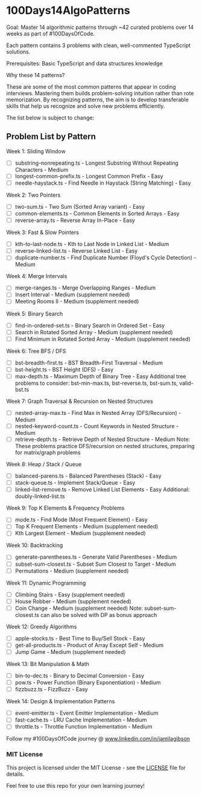 # 100Days14AlgoPatterns

Goal: Master 14 algorithmic patterns through ~42 curated problems over 14 weeks as part of #100DaysOfCode. 

Each pattern contains 3 problems with clean, well-commented TypeScript solutions.

Prerequisites: Basic TypeScript and data structures knowledge

Why these 14 patterns?

These are some of the most common patterns that appear in coding interviews. Mastering them builds problem-solving intuition rather than rote memorization. By recognizing patterns, the aim is to develop transferable skills that help us recognize and solve new problems efficiently.

The list below is subject to change:

## Problem List by Pattern

Week 1: Sliding Window

 - [ ] substring-nonrepeating.ts - Longest Substring Without Repeating Characters - Medium
 - [ ] longest-common-prefix.ts - Longest Common Prefix - Easy
 - [ ] needle-haystack.ts - Find Needle in Haystack (String Matching) - Easy

Week 2: Two Pointers

- [ ] two-sum.ts - Two Sum (Sorted Array variant) - Easy
- [ ] common-elements.ts - Common Elements in Sorted Arrays - Easy
- [ ]  reverse-array.ts - Reverse Array In-Place - Easy

Week 3: Fast & Slow Pointers

- [ ]  kth-to-last-node.ts - Kth to Last Node in Linked List - Medium
- [ ] reverse-linked-list.ts - Reverse Linked List - Easy
- [ ]  duplicate-number.ts - Find Duplicate Number (Floyd's Cycle Detection) - Medium

Week 4: Merge Intervals

- [ ] merge-ranges.ts - Merge Overlapping Ranges - Medium
- [ ] Insert Interval - Medium (supplement needed)
- [ ] Meeting Rooms II - Medium (supplement needed)

Week 5: Binary Search

- [ ] find-in-ordered-set.ts - Binary Search in Ordered Set - Easy
- [ ] Search in Rotated Sorted Array - Medium (supplement needed)
- [ ] Find Minimum in Rotated Sorted Array - Medium (supplement needed)

Week 6: Tree BFS / DFS

- [ ] bst-breadth-first.ts - BST Breadth-First Traversal - Medium
- [ ] bst-height.ts - BST Height (DFS) - Easy
- [ ] max-depth.ts - Maximum Depth of Binary Tree - Easy
Additional tree problems to consider: bst-min-max.ts, bst-reverse.ts, bst-sum.ts, valid-bst.ts

Week 7: Graph Traversal & Recursion on Nested Structures

- [ ] nested-array-max.ts - Find Max in Nested Array (DFS/Recursion) - Medium
- [ ] nested-keyword-count.ts - Count Keywords in Nested Structure - Medium
- [ ] retrieve-depth.ts - Retrieve Depth of Nested Structure - Medium
Note: These problems practice DFS/recursion on nested structures, preparing for matrix/graph problems

Week 8: Heap / Stack / Queue

- [ ] balanced-parens.ts - Balanced Parentheses (Stack) - Easy
- [ ] stack-queue.ts - Implement Stack/Queue - Easy
- [ ] linked-list-remove.ts - Remove Linked List Elements - Easy
Additional: doubly-linked-list.ts

Week 9: Top K Elements & Frequency Problems

- [ ] mode.ts - Find Mode (Most Frequent Element) - Easy
- [ ] Top K Frequent Elements - Medium (supplement needed)
- [ ] Kth Largest Element - Medium (supplement needed)

Week 10: Backtracking

- [ ] generate-parentheses.ts - Generate Valid Parentheses - Medium
- [ ] subset-sum-closest.ts - Subset Sum Closest to Target - Medium
- [ ] Permutations - Medium (supplement needed)

Week 11: Dynamic Programming

- [ ] Climbing Stairs - Easy (supplement needed)
- [ ] House Robber - Medium (supplement needed)
- [ ] Coin Change - Medium (supplement needed)
Note: subset-sum-closest.ts can also be solved with DP as bonus approach

Week 12: Greedy Algorithms

- [ ] apple-stocks.ts - Best Time to Buy/Sell Stock - Easy
- [ ] get-all-products.ts - Product of Array Except Self - Medium
- [ ] Jump Game - Medium (supplement needed)

Week 13: Bit Manipulation & Math

- [ ] bin-to-dec.ts - Binary to Decimal Conversion - Easy
- [ ] pow.ts - Power Function (Binary Exponentiation) - Medium
- [ ] fizzbuzz.ts - FizzBuzz - Easy

Week 14: Design & Implementation Patterns

- [ ] event-emitter.ts - Event Emitter Implementation - Medium
- [ ] fast-cache.ts - LRU Cache Implementation - Medium
- [ ] throttle.ts - Throttle Function Implementation - Medium

Follow my #100DaysOfCode journey @ www.linkedin.com/in/jamilagibson

### MIT License

This project is licensed under the MIT License - see the [LICENSE](LICENSE) file for details.

Feel free to use this repo for your own learning journey!

